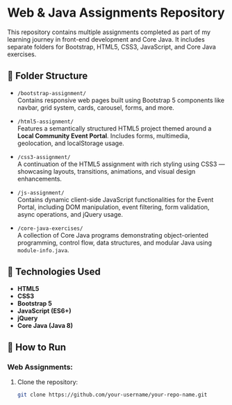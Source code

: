 # Web & Java Assignments Repository

This repository contains multiple assignments completed as part of my learning journey in front-end development and Core Java. It includes separate folders for Bootstrap, HTML5, CSS3, JavaScript, and Core Java exercises.

## 📁 Folder Structure

- `/bootstrap-assignment/`  
  Contains responsive web pages built using Bootstrap 5 components like navbar, grid system, cards, carousel, forms, and more.

- `/html5-assignment/`  
  Features a semantically structured HTML5 project themed around a **Local Community Event Portal**. Includes forms, multimedia, geolocation, and localStorage usage.

- `/css3-assignment/`  
  A continuation of the HTML5 assignment with rich styling using CSS3 — showcasing layouts, transitions, animations, and visual design enhancements.

- `/js-assignment/`  
  Contains dynamic client-side JavaScript functionalities for the Event Portal, including DOM manipulation, event filtering, form validation, async operations, and jQuery usage.

- `/core-java-exercises/`  
  A collection of Core Java programs demonstrating object-oriented programming, control flow, data structures, and modular Java using `module-info.java`.

## 🚀 Technologies Used

- **HTML5**  
- **CSS3**  
- **Bootstrap 5**  
- **JavaScript (ES6+)**  
- **jQuery**  
- **Core Java (Java 8)**

## 📌 How to Run

### Web Assignments:
1. Clone the repository:
   ```bash
   git clone https://github.com/your-username/your-repo-name.git
